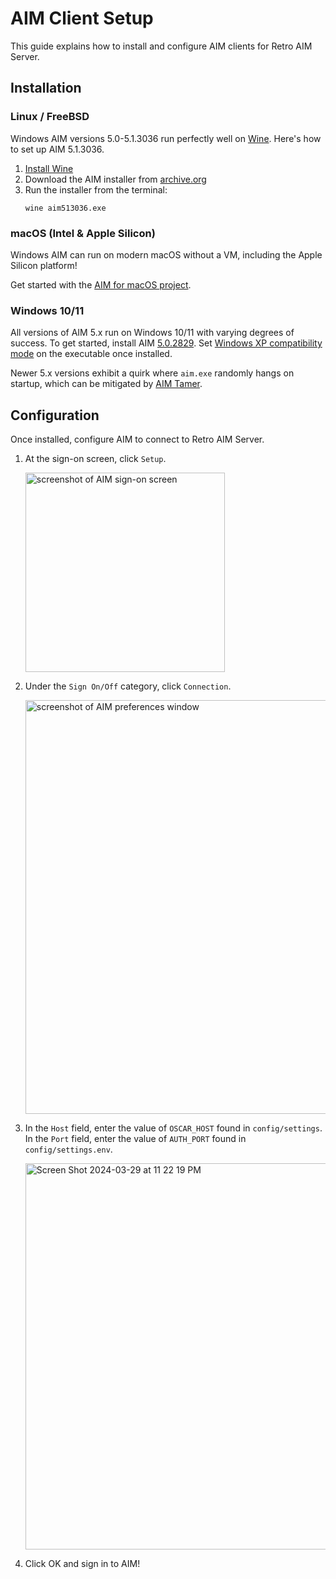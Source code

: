 # AIM Client Setup

This guide explains how to install and configure AIM clients for Retro AIM Server.

## Installation

### Linux / FreeBSD

Windows AIM versions 5.0-5.1.3036 run perfectly well on [Wine](https://www.winehq.org/). Here's how to set up AIM
5.1.3036.

1. [Install Wine](https://wiki.winehq.org/Download)
2. Download the AIM installer from [archive.org](https://archive.org/details/aim513036)
3. Run the installer from the terminal:
   ```shell
   wine aim513036.exe
   ```

### macOS (Intel & Apple Silicon)

Windows AIM can run on modern macOS without a VM, including the Apple Silicon platform!

Get started with the [AIM for macOS project](https://github.com/mk6i/aim-for-macos).

### Windows 10/11

All versions of AIM 5.x run on Windows 10/11 with varying degrees of success. To get started, install AIM
[5.0.2829](http://www.oldversion.com/windows/aol-instant-messenger-5-0-2829). Set [Windows XP compatibility mode](https://support.microsoft.com/en-us/windows/make-older-apps-or-programs-compatible-with-windows-783d6dd7-b439-bdb0-0490-54eea0f45938)
on the executable once installed.

Newer 5.x versions exhibit a quirk where `aim.exe` randomly hangs on startup, which can be mitigated by [AIM Tamer](http://iwarg.ddns.net/phoenix/index.php?action=downloads).

## Configuration

Once installed, configure AIM to connect to Retro AIM Server.

1. At the sign-on screen, click `Setup`.
   <p>
      <img width="319" alt="screenshot of AIM sign-on screen" src="https://github.com/mk6i/mkdb/assets/2894330/9e0e743e-e41d-4c45-9e82-d97d7d4325f3">
   </p>
2. Under the `Sign On/Off` category, click `Connection`.
   <p>
      <img width="662" alt="screenshot of AIM preferences window" src="https://github.com/mk6i/mkdb/assets/2894330/c7cfcaa4-8132-4b57-b5c9-7643c99cbda2">
   </p>
3. In the `Host` field, enter the value of `OSCAR_HOST` found in `config/settings`. In the `Port` field, enter the
   value of `AUTH_PORT` found in `config/settings.env`.
   <p>
      <img width="618" alt="Screen Shot 2024-03-29 at 11 22 19 PM" src="https://github.com/mk6i/mkdb/assets/2894330/da17c457-a773-4b82-b4ba-cb81f9a2e085">
   </p>
4. Click OK and sign in to AIM!
